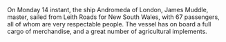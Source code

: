 On Monday 14 instant, the ship Andromeda of London, James Muddle, master, sailed from Leith Roads for New South Wales, with 67 passengers, all of whom are very respectable people. The vessel has on board a full cargo of merchandise, and a great number of agricultural implements.